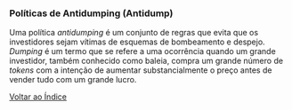 ### Políticas de Antidumping (Antidump)

Uma política _antidumping_ é um conjunto de regras que evita que os investidores sejam vítimas de esquemas de bombeamento e despejo. _Dumping_ é um termo que se refere a uma ocorrência quando um grande investidor, também conhecido como baleia, compra um grande número de _tokens_ com a intenção de aumentar substancialmente o preço antes de vender tudo com um grande lucro.

[Voltar ao Índice](../)